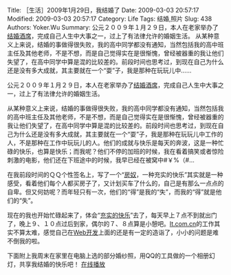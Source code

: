 ﻿Title: ［生活］2009年1月29日，我结婚了
Date: 2009-03-03 20:57:17
Modified: 2009-03-03 20:57:17
Category: Life
Tags: 结婚,照片
Slug: 438
Authors: Yoker.Wu
Summary: 
    公元２００９年１月２９日，本人在老家举办了[结婚酒席](http://www.google.com/search?hl=zh-CN&q=%E7%BB%93%E5%A9%9A%E9%85%92%E5%B8%AD&client=pub-9809305251274649)，完成自己人生中大事之一，过上了有法律允许的婚姻生活。
    从某种意义上来说，结婚的事做得很失败，我的高中同学都没有通知，当然包括我的高中班主任及其他老师，不是不想，而是自己觉得实在是很惭愧，曾经被器重的我让他们失望了，在高中同学中算是混的比较差的。前段时间也思考过，到现在自己为什么还是没有多大成就，其主要就在一个“耍”子，我是那种在玩玩儿中……


公元２００９年１月２９日，本人在老家举办了[结婚酒席](http://www.google.com/search?hl=zh-CN&q=%E7%BB%93%E5%A9%9A%E9%85%92%E5%B8%AD&client=pub-9809305251274649)，完成自己人生中大事之一，过上了有法律允许的婚姻生活。

从某种意义上来说，结婚的事做得很失败，我的高中同学都没有通知，当然包括我的高中班主任及其他老师，不是不想，而是自己觉得实在是很惭愧，曾经被器重的我让他们失望了，在高中同学中算是混的比较差的。前段时间也思考过，到现在自己为什么还是没有多大成就，其主要就在一个“耍”子，我是那种在玩玩儿中工作的人，不是那种在工作中玩玩儿的人。他们的成就与快乐是每天的奔波，这是一种忙碌的快乐，也算是快乐；而我呢？他们不停的加班的时候，我在看着搞笑或者惊险刺激的电影，他们还在下班途中的时候，我早已经在被窝中#￥%（#…

在我前段时间的ＱＱ个性签名上，写了一个“[房奴](http://www.google.com/search?hl=zh-CN&q=%E6%88%BF%E5%A5%B4&client=pub-9809305251274649)，一种充实的快乐”其实就是一种感受，看着他们每个人都买房子了，又计划买车了什么的，自己是有那么一点点的自卑。但又何妨呢？而年轻只有一次，他们的“得”是我的“失”，而我的“得”就是他们的“失”。

现在的我也开始忙碌起来了，体会“[充实的快乐](http://www.google.com/search?hl=zh-CN&q=%E5%85%85%E5%AE%9E%E7%9A%84%E5%BF%AB%E4%B9%90&client=pub-9809305251274649)”去了，每天早上７点不到就出门了，晚上９、１０点过后到家，偶尔的７、８点算是小憩吧。[It.com.cn](http://www.It.com.cn/)的工作其实不算太难，感觉自己在[Web开发](http://www.google.com/search?hl=zh-CN&q=Web%E5%BC%80%E5%8F%91&client=pub-9809305251274649)上面的还是有一定的造诣了，小小的问题是难不倒我的啦。

下面附上我周末在家里在电脑上选的部分婚纱照，用QQ的工具做的一个相册幻灯，共享我结婚的快乐吧！
[在线播放](http://imgcache.qq.com/qzone/client/photo/swf/vphoto.swf?uin=1251361&fid=25931)